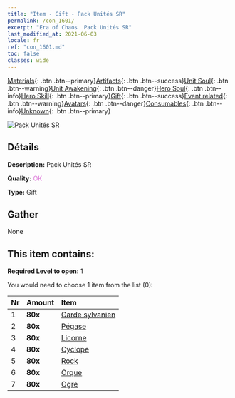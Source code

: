 ```yaml
---
title: "Item - Gift - Pack Unités SR"
permalink: /con_1601/
excerpt: "Era of Chaos  Pack Unités SR"
last_modified_at: 2021-06-03
locale: fr
ref: "con_1601.md"
toc: false
classes: wide
---
```

 [Materials](/ItemsFR/){: .btn .btn--primary}[Artifacts](/ItemsFR/Artifacts/){: .btn .btn--success}[Unit Soul](/ItemsFR/UnitSoul/){: .btn .btn--warning}[Unit Awakening](/ItemsFR/UnitAwakening/){: .btn .btn--danger}[Hero Soul](/ItemsFR/HeroSoul/){: .btn .btn--info}[Hero Skill](/ItemsFR/HeroSkill/){: .btn .btn--primary}[Gift](/ItemsFR/Gift/){: .btn .btn--success}[Event related](/ItemsFR/Events/){: .btn .btn--warning}[Avatars](/ItemsFR/Avatars/){: .btn .btn--danger}[Consumables](/ItemsFR/Consumables/){: .btn .btn--info}[Unknown](/ItemsFR/Unknown/){: .btn .btn--primary}

 ![Pack Unités SR](/images/t/i_907167.png)

## Détails
 **Description:** Pack Unités SR

 **Quality:** <span style="color: #DA70D6">OK</span>

 **Type:** Gift

## Gather

  None

## This item contains:

 **Required Level to open:** 1

 You would need to choose 1 item from the list (0):

  | Nr | Amount |     Item    |
  |:---|:-------|:------------|
  | 1 |  **80x** | [Garde sylvanien](/ItemsFR/unt_203/) |  | 
  | 2 |  **80x** | [Pégase](/ItemsFR/unt_202/) |  | 
  | 3 |  **80x** | [Licorne](/ItemsFR/unt_204/) |  | 
  | 4 |  **80x** | [Cyclope](/ItemsFR/unt_222/) |  | 
  | 5 |  **80x** | [Rock](/ItemsFR/unt_221/) |  | 
  | 6 |  **80x** | [Orque](/ItemsFR/unt_219/) |  | 
  | 7 |  **80x** | [Ogre](/ItemsFR/unt_220/) |  | 
